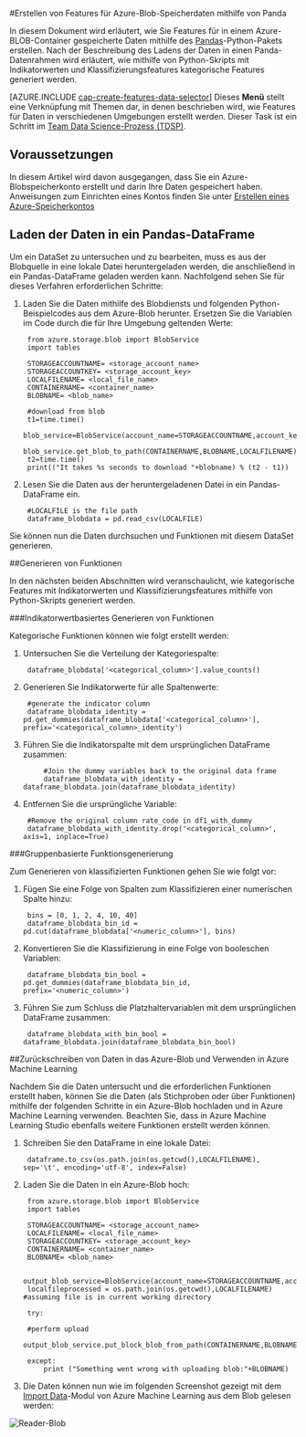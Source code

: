 <properties 
	pageTitle="Erstellen von Features für Azure-Blob-Speicherdaten mithilfe von Panda | Microsoft Azure" 
	description="Erstellen Sie Features für in einem Azure-Blob-Container gespeicherte Daten mithilfe des Panda-Python-Pakets." 
	services="machine-learning,storage" 
	documentationCenter="" 
	authors="bradsev" 
	manager="jhubbard" 
	editor="cgronlun" />

<tags 
	ms.service="machine-learning" 
	ms.workload="data-services" 
	ms.tgt_pltfrm="na" 
	ms.devlang="na" 
	ms.topic="article" 
	ms.date="09/19/2016" 
	ms.author="bradsev;garye" />

#Erstellen von Features für Azure-Blob-Speicherdaten mithilfe von Panda

In diesem Dokument wird erläutert, wie Sie Features für in einem Azure-BLOB-Container gespeicherte Daten mithilfe des [Pandas](http://pandas.pydata.org/)-Python-Pakets erstellen. Nach der Beschreibung des Ladens der Daten in einen Panda-Datenrahmen wird erläutert, wie mithilfe von Python-Skripts mit Indikatorwerten und Klassifizierungsfeatures kategorische Features generiert werden.

[AZURE.INCLUDE [cap-create-features-data-selector](../../includes/cap-create-features-selector.md)]
 Dieses **Menü** stellt eine Verknüpfung mit Themen dar, in denen beschrieben wird, wie Features für Daten in verschiedenen Umgebungen erstellt werden. Dieser Task ist ein Schritt im [Team Data Science-Prozess (TDSP)](https://azure.microsoft.com/documentation/learning-paths/cortana-analytics-process/).


## Voraussetzungen
In diesem Artikel wird davon ausgegangen, dass Sie ein Azure-Blobspeicherkonto erstellt und darin Ihre Daten gespeichert haben. Anweisungen zum Einrichten eines Kontos finden Sie unter [Erstellen eines Azure-Speicherkontos](../hdinsight-get-started.md#storage)


## Laden der Daten in ein Pandas-DataFrame
Um ein DataSet zu untersuchen und zu bearbeiten, muss es aus der Blobquelle in eine lokale Datei heruntergeladen werden, die anschließend in ein Pandas-DataFrame geladen werden kann. Nachfolgend sehen Sie für dieses Verfahren erforderlichen Schritte:

1. Laden Sie die Daten mithilfe des Blobdiensts und folgenden Python-Beispielcodes aus dem Azure-Blob herunter. Ersetzen Sie die Variablen im Code durch die für Ihre Umgebung geltenden Werte:

	    from azure.storage.blob import BlobService
    	import tables
    	
		STORAGEACCOUNTNAME= <storage_account_name>
		STORAGEACCOUNTKEY= <storage_account_key>
		LOCALFILENAME= <local_file_name>		
		CONTAINERNAME= <container_name>
		BLOBNAME= <blob_name>

    	#download from blob
    	t1=time.time()
    	blob_service=BlobService(account_name=STORAGEACCOUNTNAME,account_key=STORAGEACCOUNTKEY)
    	blob_service.get_blob_to_path(CONTAINERNAME,BLOBNAME,LOCALFILENAME)
    	t2=time.time()
    	print(("It takes %s seconds to download "+blobname) % (t2 - t1))


2. Lesen Sie die Daten aus der heruntergeladenen Datei in ein Pandas-DataFrame ein.

	    #LOCALFILE is the file path	
    	dataframe_blobdata = pd.read_csv(LOCALFILE)

Sie können nun die Daten durchsuchen und Funktionen mit diesem DataSet generieren.
	
##<a name="blob-featuregen"></a>Generieren von Funktionen
	
In den nächsten beiden Abschnitten wird veranschaulicht, wie kategorische Features mit Indikatorwerten und Klassifizierungsfeatures mithilfe von Python-Skripts generiert werden.

###<a name="blob-countfeature"></a>Indikatorwertbasiertes Generieren von Funktionen

Kategorische Funktionen können wie folgt erstellt werden:

1. Untersuchen Sie die Verteilung der Kategoriespalte:
	
		dataframe_blobdata['<categorical_column>'].value_counts()

2. Generieren Sie Indikatorwerte für alle Spaltenwerte:

		#generate the indicator column
		dataframe_blobdata_identity = pd.get_dummies(dataframe_blobdata['<categorical_column>'], prefix='<categorical_column>_identity')

3. Führen Sie die Indikatorspalte mit dem ursprünglichen DataFrame zusammen:
 
			#Join the dummy variables back to the original data frame
			dataframe_blobdata_with_identity = dataframe_blobdata.join(dataframe_blobdata_identity)

4. Entfernen Sie die ursprüngliche Variable:

		#Remove the original column rate_code in df1_with_dummy
		dataframe_blobdata_with_identity.drop('<categorical_column>', axis=1, inplace=True)
	
###<a name="blob-binningfeature"></a>Gruppenbasierte Funktionsgenerierung

Zum Generieren von klassifizierten Funktionen gehen Sie wie folgt vor:

1. Fügen Sie eine Folge von Spalten zum Klassifizieren einer numerischen Spalte hinzu:
 
		bins = [0, 1, 2, 4, 10, 40]
		dataframe_blobdata_bin_id = pd.cut(dataframe_blobdata['<numeric_column>'], bins)
		
2. Konvertieren Sie die Klassifizierung in eine Folge von booleschen Variablen:

		dataframe_blobdata_bin_bool = pd.get_dummies(dataframe_blobdata_bin_id, prefix='<numeric_column>')
	
3. Führen Sie zum Schluss die Platzhaltervariablen mit dem ursprünglichen DataFrame zusammen:

		dataframe_blobdata_with_bin_bool = dataframe_blobdata.join(dataframe_blobdata_bin_bool)	

##<a name="sql-featuregen"></a>Zurückschreiben von Daten in das Azure-Blob und Verwenden in Azure Machine Learning

Nachdem Sie die Daten untersucht und die erforderlichen Funktionen erstellt haben, können Sie die Daten (als Stichproben oder über Funktionen) mithilfe der folgenden Schritte in ein Azure-Blob hochladen und in Azure Machine Learning verwenden. Beachten Sie, dass in Azure Machine Learning Studio ebenfalls weitere Funktionen erstellt werden können.
1. Schreiben Sie den DataFrame in eine lokale Datei:

		dataframe.to_csv(os.path.join(os.getcwd(),LOCALFILENAME), sep='\t', encoding='utf-8', index=False)

2. Laden Sie die Daten in ein Azure-Blob hoch:

		from azure.storage.blob import BlobService
    	import tables

		STORAGEACCOUNTNAME= <storage_account_name>
		LOCALFILENAME= <local_file_name>
		STORAGEACCOUNTKEY= <storage_account_key>
		CONTAINERNAME= <container_name>
		BLOBNAME= <blob_name>

	    output_blob_service=BlobService(account_name=STORAGEACCOUNTNAME,account_key=STORAGEACCOUNTKEY)    
	    localfileprocessed = os.path.join(os.getcwd(),LOCALFILENAME) #assuming file is in current working directory
	    
	    try:
	   
	    #perform upload
	    output_blob_service.put_block_blob_from_path(CONTAINERNAME,BLOBNAME,localfileprocessed)
	    
	    except:	        
		    print ("Something went wrong with uploading blob:"+BLOBNAME)

3. Die Daten können nun wie im folgenden Screenshot gezeigt mit dem [Import Data](https://msdn.microsoft.com/library/azure/4e1b0fe6-aded-4b3f-a36f-39b8862b9004/)-Modul von Azure Machine Learning aus dem Blob gelesen werden:
 
![Reader-Blob](./media/machine-learning-data-science-process-data-blob/reader_blob.png)


 

<!---HONumber=AcomDC_0921_2016-->